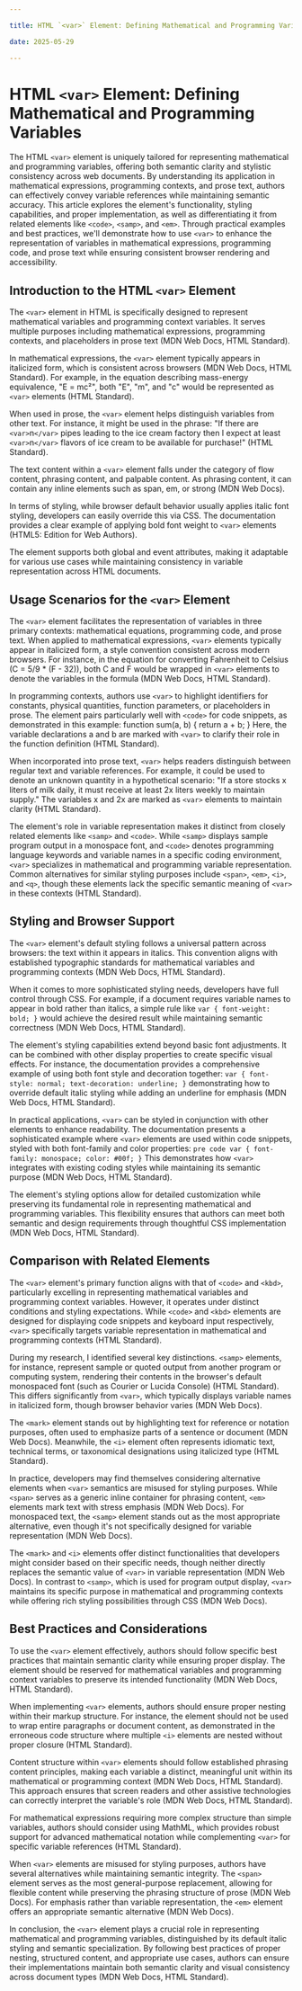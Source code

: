 ```yaml
---

title: HTML `<var>` Element: Defining Mathematical and Programming Variables

date: 2025-05-29

---
```



# HTML `<var>` Element: Defining Mathematical and Programming Variables

The HTML `<var>` element is uniquely tailored for representing mathematical and programming variables, offering both semantic clarity and stylistic consistency across web documents. By understanding its application in mathematical expressions, programming contexts, and prose text, authors can effectively convey variable references while maintaining semantic accuracy. This article explores the element's functionality, styling capabilities, and proper implementation, as well as differentiating it from related elements like `<code>`, `<samp>`, and `<em>`. Through practical examples and best practices, we'll demonstrate how to use `<var>` to enhance the representation of variables in mathematical expressions, programming code, and prose text while ensuring consistent browser rendering and accessibility.


## Introduction to the HTML `<var>` Element

The `<var>` element in HTML is specifically designed to represent mathematical variables and programming context variables. It serves multiple purposes including mathematical expressions, programming contexts, and placeholders in prose text (MDN Web Docs, HTML Standard).

In mathematical expressions, the `<var>` element typically appears in italicized form, which is consistent across browsers (MDN Web Docs, HTML Standard). For example, in the equation describing mass-energy equivalence, "E = mc²", both "E", "m", and "c" would be represented as `<var>` elements (HTML Standard).

When used in prose, the `<var>` element helps distinguish variables from other text. For instance, it might be used in the phrase: "If there are `<var>`n`</var>` pipes leading to the ice cream factory then I expect at least `<var>`n`</var>` flavors of ice cream to be available for purchase!" (HTML Standard).

The text content within a `<var>` element falls under the category of flow content, phrasing content, and palpable content. As phrasing content, it can contain any inline elements such as span, em, or strong (MDN Web Docs).

In terms of styling, while browser default behavior usually applies italic font styling, developers can easily override this via CSS. The documentation provides a clear example of applying bold font weight to `<var>` elements (HTML5: Edition for Web Authors).

The element supports both global and event attributes, making it adaptable for various use cases while maintaining consistency in variable representation across HTML documents.


## Usage Scenarios for the `<var>` Element

The `<var>` element facilitates the representation of variables in three primary contexts: mathematical equations, programming code, and prose text. When applied to mathematical expressions, `<var>` elements typically appear in italicized form, a style convention consistent across modern browsers. For instance, in the equation for converting Fahrenheit to Celsius (C = 5/9 * (F - 32)), both C and F would be wrapped in `<var>` elements to denote the variables in the formula (MDN Web Docs, HTML Standard).

In programming contexts, authors use `<var>` to highlight identifiers for constants, physical quantities, function parameters, or placeholders in prose. The element pairs particularly well with `<code>` for code snippets, as demonstrated in this example: function sum(a, b) { return a + b; } Here, the variable declarations a and b are marked with `<var>` to clarify their role in the function definition (HTML Standard).

When incorporated into prose text, `<var>` helps readers distinguish between regular text and variable references. For example, it could be used to denote an unknown quantity in a hypothetical scenario: "If a store stocks x liters of milk daily, it must receive at least 2x liters weekly to maintain supply." The variables x and 2x are marked as `<var>` elements to maintain clarity (HTML Standard).

The element's role in variable representation makes it distinct from closely related elements like `<samp>` and `<code>`. While `<samp>` displays sample program output in a monospace font, and `<code>` denotes programming language keywords and variable names in a specific coding environment, `<var>` specializes in mathematical and programming variable representation. Common alternatives for similar styling purposes include `<span>`, `<em>`, `<i>`, and `<q>`, though these elements lack the specific semantic meaning of `<var>` in these contexts (HTML Standard).


##  Styling and Browser Support

The `<var>` element's default styling follows a universal pattern across browsers: the text within it appears in italics. This convention aligns with established typographic standards for mathematical variables and programming contexts (MDN Web Docs, HTML Standard).

When it comes to more sophisticated styling needs, developers have full control through CSS. For example, if a document requires variable names to appear in bold rather than italics, a simple rule like `var { font-weight: bold; }` would achieve the desired result while maintaining semantic correctness (MDN Web Docs, HTML Standard).

The element's styling capabilities extend beyond basic font adjustments. It can be combined with other display properties to create specific visual effects. For instance, the documentation provides a comprehensive example of using both font style and decoration together: `var { font-style: normal; text-decoration: underline; }` demonstrating how to override default italic styling while adding an underline for emphasis (MDN Web Docs, HTML Standard).

In practical applications, `<var>` can be styled in conjunction with other elements to enhance readability. The documentation presents a sophisticated example where `<var>` elements are used within code snippets, styled with both font-family and color properties: `pre code var { font-family: monospace; color: #00f; }` This demonstrates how `<var>` integrates with existing coding styles while maintaining its semantic purpose (MDN Web Docs, HTML Standard).

The element's styling options allow for detailed customization while preserving its fundamental role in representing mathematical and programming variables. This flexibility ensures that authors can meet both semantic and design requirements through thoughtful CSS implementation (MDN Web Docs, HTML Standard).


## Comparison with Related Elements

The `<var>` element's primary function aligns with that of `<code>` and `<kbd>`, particularly excelling in representing mathematical variables and programming context variables. However, it operates under distinct conditions and styling expectations. While `<code>` and `<kbd>` elements are designed for displaying code snippets and keyboard input respectively, `<var>` specifically targets variable representation in mathematical and programming contexts (HTML Standard).

During my research, I identified several key distinctions. `<samp>` elements, for instance, represent sample or quoted output from another program or computing system, rendering their contents in the browser's default monospaced font (such as Courier or Lucida Console) (HTML Standard). This differs significantly from `<var>`, which typically displays variable names in italicized form, though browser behavior varies (MDN Web Docs).

The `<mark>` element stands out by highlighting text for reference or notation purposes, often used to emphasize parts of a sentence or document (MDN Web Docs). Meanwhile, the `<i>` element often represents idiomatic text, technical terms, or taxonomical designations using italicized type (HTML Standard).

In practice, developers may find themselves considering alternative elements when `<var>` semantics are misused for styling purposes. While `<span>` serves as a generic inline container for phrasing content, `<em>` elements mark text with stress emphasis (MDN Web Docs). For monospaced text, the `<samp>` element stands out as the most appropriate alternative, even though it's not specifically designed for variable representation (MDN Web Docs).

The `<mark>` and `<i>` elements offer distinct functionalities that developers might consider based on their specific needs, though neither directly replaces the semantic value of `<var>` in variable representation (MDN Web Docs). In contrast to `<samp>`, which is used for program output display, `<var>` maintains its specific purpose in mathematical and programming contexts while offering rich styling possibilities through CSS (MDN Web Docs).


## Best Practices and Considerations

To use the `<var>` element effectively, authors should follow specific best practices that maintain semantic clarity while ensuring proper display. The element should be reserved for mathematical variables and programming context variables to preserve its intended functionality (MDN Web Docs, HTML Standard).

When implementing `<var>` elements, authors should ensure proper nesting within their markup structure. For instance, the element should not be used to wrap entire paragraphs or document content, as demonstrated in the erroneous code structure where multiple `<i>` elements are nested without proper closure (HTML Standard).

Content structure within `<var>` elements should follow established phrasing content principles, making each variable a distinct, meaningful unit within its mathematical or programming context (MDN Web Docs, HTML Standard). This approach ensures that screen readers and other assistive technologies can correctly interpret the variable's role (MDN Web Docs, HTML Standard).

For mathematical expressions requiring more complex structure than simple variables, authors should consider using MathML, which provides robust support for advanced mathematical notation while complementing `<var>` for specific variable references (HTML Standard).

When `<var>` elements are misused for styling purposes, authors have several alternatives while maintaining semantic integrity. The `<span>` element serves as the most general-purpose replacement, allowing for flexible content while preserving the phrasing structure of prose (MDN Web Docs). For emphasis rather than variable representation, the `<em>` element offers an appropriate semantic alternative (MDN Web Docs).

In conclusion, the `<var>` element plays a crucial role in representing mathematical and programming variables, distinguished by its default italic styling and semantic specialization. By following best practices of proper nesting, structured content, and appropriate use cases, authors can ensure their implementations maintain both semantic clarity and visual consistency across document types (MDN Web Docs, HTML Standard).

